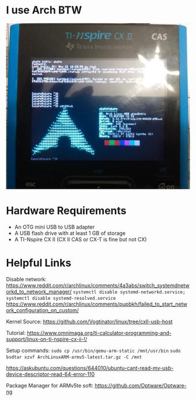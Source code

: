 # I use Arch BTW
  ![neofetch](./neofetch.jpg)
# Hardware Requirements
  - An OTG mini USB to USB adapter
  - A USB flash drive with at least 1 GB of storage
  - A TI-Nspire CX II (CX II CAS or CX-T is fine but not CX)
# Helpful Links
Disable network: https://www.reddit.com/r/archlinux/comments/4a3abs/switch_systemdnetworkd_to_network_manager/ 
`systemctl disable systemd-networkd.service; systemctl disable systemd-resolved.service`
https://www.reddit.com/r/archlinux/comments/pupbkh/failed_to_start_network_configuration_on_custom/

Kernel Source: https://github.com/Vogtinator/linux/tree/cxII-usb-host

Tutorial: https://www.omnimaga.org/ti-calculator-programming-and-support/linux-on-ti-nspire-cx-ii-!/

Setup commands: `sudo cp /usr/bin/qemu-arm-static /mnt/usr/bin` `sudo bsdtar xzvf ArchLinuxARM-armv5-latest.tar.gz -C /mnt`

https://askubuntu.com/questions/644010/ubuntu-cant-read-my-usb-device-descriptor-read-64-error-110

Package Manager for ARMv5te soft: https://github.com/Optware/Optware-ng
